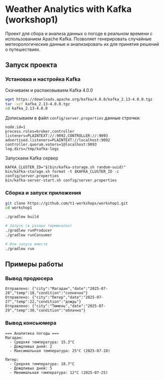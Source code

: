 # Weather Analytics with Kafka (workshop1)

Проект для сбора и анализа данных о погоде в реальном времени с использованием Apache Kafka. Позволяет генерировать случайные метеорологические данные и анализировать их для принятия решений о путешествиях.

## Запуск проекта

### Установка и настройка Kafka
Скачиваем и распаковываем Kafka 4.0.0
```bash
wget https://downloads.apache.org/kafka/4.0.0/kafka_2.13-4.0.0.tgz
tar -xzf kafka_2.13-4.0.0.tgz
cd kafka_2.13-4.0.0
```

Дописываем в файл `config/server.properties` данные строчки:
```
node.id=1
process.roles=broker,controller
listeners=PLAINTEXT://:9092,CONTROLLER://:9093
advertised.listeners=PLAINTEXT://localhost:9092
controller.quorum.voters=1@localhost:9093
log.dirs=/tmp/kafka-logs
```

Запускаем Kafka сервер
```
KAFKA_CLUSTER_ID="$(bin/kafka-storage.sh random-uuid)"
bin/kafka-storage.sh format -t $KAFKA_CLUSTER_ID -c config/server.properties
bin/kafka-server-start.sh config/server.properties
```

### Сборка и запуск приложения
```bash
git clone https://github.com/t1-workshops/workshop1.git
cd workshop1

./gradlew build

# Запуск (в разных терминалах)
./gradlew runProducer
./gradlew runConsumer

# Или запуск вместе
./gradlew run
```

## Примеры работы

### Вывод продюсера
```
Отправлено: {"city":"Магадан","date":"2025-07-28","temp":18,"condition":"солнечно"}
Отправлено: {"city":"Питер","date":"2025-07-27","temp":22,"condition":"дождь"}
Отправлено: {"city":"Тюмень","date":"2025-07-29","temp":30,"condition":"облачно"}
```

### Вывод консьюмера
```
=== Аналитика погоды ===
Магадан: 
  - Средняя температура: 15.3°C
  - Дождливых дней: 2
  - Максимальная температура: 25°C (2025-07-28)

Питер: 
  - Средняя температура: 18.7°C 
  - Дождливых дней: 5
  - Минимальная температура: 12°C (2025-07-25)
```
